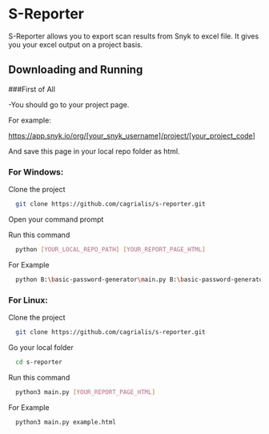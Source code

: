 # S-Reporter

S-Reporter allows you to export scan results from Snyk to excel file. It gives you your excel output on a project basis.
## Downloading and Running

###First of All

-You should go to your project page.

For example:

https://app.snyk.io/org/[your_snyk_username]/project/[your_project_code]

And save this page in your local repo folder as html.

### For Windows:

Clone the project

```bash
  git clone https://github.com/cagrialis/s-reporter.git
```

Open your command prompt

Run this command

```bash
  python [YOUR_LOCAL_REPO_PATH] [YOUR_REPORT_PAGE_HTML]
```

For Example

```bash
  python B:\basic-password-generator\main.py B:\basic-password-generator\example.html
```

### For Linux:

Clone the project

```bash
  git clone https://github.com/cagrialis/s-reporter.git
```

Go your local folder

```bash
  cd s-reporter
```

Run this command

```bash
  python3 main.py [YOUR_REPORT_PAGE_HTML]
```

For Example

```bash
  python3 main.py example.html
```

